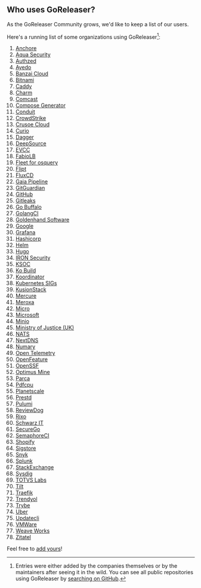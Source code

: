 ## Who uses GoReleaser?

As the GoReleaser Community grows, we'd like to keep a list of our users.

Here's a running list of some organizations using GoReleaser[^1]:

1. [Anchore](https://anchore.com)
1. [Aqua Security](https://www.aquasec.com)
1. [Authzed](https://authzed.com)
1. [Ayedo](https://www.ayedo.de/)
1. [Banzai Cloud](https://banzaicloud.com)
1. [Bitnami](https://bitnami.com)
1. [Caddy](https://caddyserver.com)
1. [Charm](https://charm.sh)
1. [Comcast](https://comcast.github.io)
1. [Compose Generator](https://www.compose-generator.com)
1. [Conduit](https://www.conduit.io/)
1. [CrowdStrike](https://www.crowdstrike.com)
1. [Crusoe Cloud](https://crusoecloud.com)
1. [Curio](https://curio.sh)
1. [Dagger](https://dagger.io)
1. [DeepSource](https://deepsource.io)
1. [EVCC](https://evcc.io)
1. [FabioLB](https://fabiolb.net)
1. [Fleet for osquery](https://fleetdm.com)
1. [Flipt](https://www.flipt.io)
1. [FluxCD](https://fluxcd.io)
1. [Gaia Pipeline](https://github.com/gaia-pipeline)
1. [GitGuardian](https://gitguardian.com)
1. [GitHub](https://github.com)
1. [Gitleaks](https://gitleaks.io)
1. [Go Buffalo](https://gobuffalo.io)
1. [GolangCI](https://golangci.com)
1. [Goldenhand Software](https://www.goldenhandsoftware.co.uk)
1. [Google](https://google.com)
1. [Grafana](https://grafana.com)
1. [Hashicorp](https://hashicorp.com)
1. [Helm](https://helm.sh)
1. [Hugo](https://gohugo.io)
1. [IRON Security](https://iron.security)
1. [KSOC](https://www.ksoc.com/)
1. [Ko Build](https://ko.build)
1. [Koordinator](https://koordinator.sh)
1. [Kubernetes SIGs](https://github.com/kubernetes-sigs)
1. [KusionStack](https://kusionstack.io/)
1. [Mercure](https://mercure.rocks/)
1. [Meroxa](https://meroxa.com/)
1. [Micro](https://micro.dev)
1. [Microsoft](https://microsoft.com)
1. [Minio](https://min.io)
1. [Ministry of Justice (UK)](https://mojdigital.blog.gov.uk)
1. [NATS](https://nats.io)
1. [NextDNS](https://nextdns.io)
1. [Numary](https://numary.com)
1. [Open Telemetry](https://opentelemetry.io)
1. [OpenFeature](https://openfeature.dev)
1. [OpenSSF](https://openssf.org)
1. [Optimus Mine](https://optimusmine.com)
1. [Parca](https://www.parca.dev)
1. [Pdfcpu](https://pdfcpu.io)
1. [Planetscale](https://planetscale.com)
1. [Prestd](https://prestd.com)
1. [Pulumi](https://pulumi.com)
1. [ReviewDog](https://github.com/reviewdog)
1. [Rixo](https://www.rixo.cz)
1. [Schwarz IT](https://jobs.schwarz)
1. [SecureGo](https://securego.io)
1. [SemaphoreCI](https://semaphoreci.com)
1. [Shopify](https://shopify.engineering)
1. [Sigstore](https://sigstore.dev)
1. [Snyk](https://snyk.io)
1. [Splunk](http://dev.splunk.com)
1. [StackExchange](https://stackexchange.com)
1. [Sysdig](https://sysdig.com)
1. [TOTVS Labs](https://totvslabs.com)
1. [Tilt](https://tilt.dev)
1. [Traefik](https://traefik.io)
1. [Trendyol](https://trendyol.com)
1. [Trybe](https://betrybe.com)
1. [Uber](https://uber.github.io/)
1. [Updatecli](https://updatecli.io/)
1. [VMWare](https://www.vmware.com)
1. [Weave Works](https://www.weave.works)
1. [Zitatel](https://zitadel.com)

Feel free to [add yours](https://github.com/goreleaser/goreleaser/edit/main/USERS.md)!

<!--
Hey! Thanks for looking into this file!
If you're going to edit it, please:
- keep a-z ordering :)
- edit only the USERS.md file at the repository's root folder
- /www/docs/users.md is auto-copied from /USERS.md
-->

[^1]:
    Entries were either added by the companies themselves or by the maintainers after seeing it in the wild.
    You can see all public repositories using GoReleaser by [searching on GitHub](https://github.com/search?q=path%3A%2Fgoreleaser.*+language%3Ayaml&type=code).
